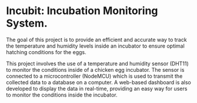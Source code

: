 # Incubit: Incubation Monitoring System.

The goal of this project is to provide an efficient and accurate way to track the temperature and humidity levels inside an incubator to ensure optimal hatching conditions for the eggs. 

This project involves the use of a temperature and humidity sensor (DHT11) to monitor the conditions inside of a chicken egg incubator. The sensor is connected to a microcontroller (NodeMCU) which is used to transmit the collected data to a database on a computer. A web-based dashboard is also developed to display the data in real-time, providing an easy way for users to monitor the conditions inside the incubator. 
